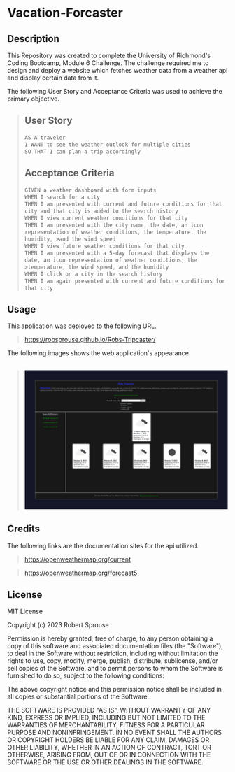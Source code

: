 # Vacation-Forcaster

## Description

 This Repository was created to complete the University of Richmond's Coding Bootcamp, Module 6 Challenge. The challenge required me to design and deploy a website which fetches weather data from a weather api and display certain data from it.

The following User Story and Acceptance Criteria was used to achieve the primary objective.

>## User Story
>
>```
>AS A traveler
>I WANT to see the weather outlook for multiple cities
>SO THAT I can plan a trip accordingly
>```
>
>## Acceptance Criteria
>
>```
>GIVEN a weather dashboard with form inputs
>WHEN I search for a city
>THEN I am presented with current and future conditions for that city and that city is added to the search history
>WHEN I view current weather conditions for that city
>THEN I am presented with the city name, the date, an icon representation of weather conditions, the temperature, the humidity, >and the wind speed
>WHEN I view future weather conditions for that city
>THEN I am presented with a 5-day forecast that displays the date, an icon representation of weather conditions, the >temperature, the wind speed, and the humidity
>WHEN I click on a city in the search history
>THEN I am again presented with current and future conditions for that city
>```

## Usage

This application was deployed to the following URL.

>https://robsprouse.github.io/Robs-Tripcaster/

The following images shows the web application's appearance. 
<br></br>

><img src="assets/screenshot/_F__bootcamp_Repos_Module-Challenges_Vacation-Forcaster_index.html.png">


## Credits

The following links are the documentation sites for the api utilized.

>https://openweathermap.org/current

>https://openweathermap.org/forecast5

## License

MIT License

Copyright (c) 2023 Robert Sprouse

Permission is hereby granted, free of charge, to any person obtaining a copy
of this software and associated documentation files (the "Software"), to deal
in the Software without restriction, including without limitation the rights
to use, copy, modify, merge, publish, distribute, sublicense, and/or sell
copies of the Software, and to permit persons to whom the Software is
furnished to do so, subject to the following conditions:

The above copyright notice and this permission notice shall be included in all
copies or substantial portions of the Software.

THE SOFTWARE IS PROVIDED "AS IS", WITHOUT WARRANTY OF ANY KIND, EXPRESS OR
IMPLIED, INCLUDING BUT NOT LIMITED TO THE WARRANTIES OF MERCHANTABILITY,
FITNESS FOR A PARTICULAR PURPOSE AND NONINFRINGEMENT. IN NO EVENT SHALL THE
AUTHORS OR COPYRIGHT HOLDERS BE LIABLE FOR ANY CLAIM, DAMAGES OR OTHER
LIABILITY, WHETHER IN AN ACTION OF CONTRACT, TORT OR OTHERWISE, ARISING FROM,
OUT OF OR IN CONNECTION WITH THE SOFTWARE OR THE USE OR OTHER DEALINGS IN THE
SOFTWARE.